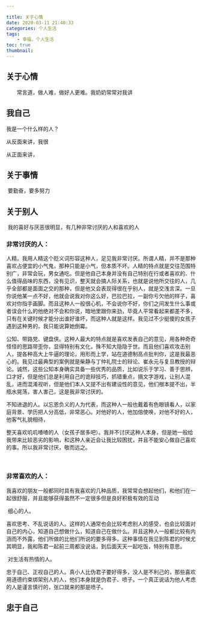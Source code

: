 ```yaml
---

title: 关于心情
date: 2020-03-11 21:40:33
categories: 个人生活
tags:
    - 幸福，个人生活
toc: true
thumbnail: 
---
```


## 关于心情

　　常言道，做人难，做好人更难。我奶奶常常对我讲



<!--more-->

## 我自己

   我是一个什么样的人？

从反面来讲，我很

从正面来讲，



## 关于事情

​    要勤奋，要多努力



## 关于别人

​     我的喜好与厌恶很明显，有几种非常讨厌的人和喜欢的人

### 非常讨厌的人：

​      人精。我用人精这个贬义词形容这种人，足见我非常讨厌。所谓人精，并不是那种喜欢占便宜的小气鬼，那种只能是小气，但本质不坏。人精的特点就是交往范围特别广，非常会玩，男女通吃。但是他自己本身并没有自己特别在行或者喜欢的、什么值得品味的东西，没有见识，整天就会搞人际关系，也就是说他所交往的人，几乎全部都是面面之交的那种，但是他又会表现得很在乎别人，就是交浅言深。一旦你说他某一点不好，他就会说我对你这么好，巴拉巴拉，一副你亏欠他的样子，喜欢对你指手画脚。而且这种人一般很心机，不会说你不好，你们之间发生什么事或者误会什么的他绝对不会和你说，暗地里跟你来劲，毕竟人平常看起来都差不多，只有在关键时候才能分出谁好谁坏，而这种人就是这样。我见过不少挺傻的女孩子遇到这种男的，我只能说算她倒霉。

​     公知、带路党、键盘侠。这种人最大的特点就是喜欢发表自己的意见，用各种奇奇怪怪的思路带歪你，显得特别有文化，殊不知大隐隐于世。而且他们喜欢攻击别人，提各种高大上牛逼的理论，用形而上学，站在道德制高点批判你，这是我最恶心的。我见过最典型的案例就是柴静与丁仲礼院士的辩论、崔永元与复旦教授的辩论。诚然，这些公知本身确实具备一些优秀的品质，比如说乐于学习、善于思辨，口才好，但是他们总是利用自己的诡辩技巧，抓错重点，搞文字游戏，让别人混乱，进而混淆视听，但是他们本人又提不出有建设性的意见，他们根本提不出，半瓶水晃荡，害人害己，这是我非常讨厌的。

​      不知进退的人。以忘恩负义的人为代表，而这种人一般也戴着有色眼镜看人，以家庭背景、学历把人分高低，非常恶心。对他好的人，他加倍使唤，对他不好的人，他客气礼貌相待，

​     整天喜欢叽叽喳喳的人（女孩子居多吧）。我并不讨厌这种人本身，但是她一般给我带来比较恶劣的影响，和这种人亲近会让我比较困扰，并且不能安心做自己喜欢的事。所以我非常讨厌，敬而远之。

​     

### 非常喜欢的人：

​    我喜欢的朋友一般都同时具有我喜欢的几种品质，我常常会想起他们，和他们在一起很舒服，并且能够获得虽然不一定很多但是良好积极有效的互动

​       细心的人。

​      喜欢思考、不乱说话的人。这样的人通常也会比较考虑别人的感受，也会比较面对自己的内心，知道自己想做什么，知道自己在做什么。并且这种人一般都比较有内涵而不外露，他们所做的比他们所说的要多得多。这种事情在我见到陈君的时候尤其明显，我和陈君一起前三周都没说话，到后面天天一起吃饭，特别有意思。

​      对生活有热情的人。

​      忠于自己、正视自己的人。真小人比伪君子要好得多，没人是不利己的，那些喜欢用道德约束绑架别人的人，他们本身就是伪君子、喷子。一个真正说话为他人考虑的人是谨言慎行的，张口就来的那是喷子。



## 忠于自己









